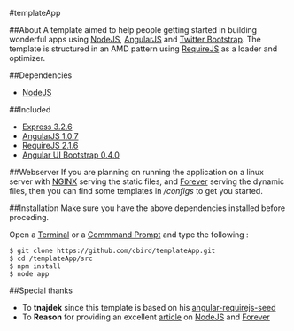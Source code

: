 #templateApp

##About
A template aimed to help people getting started in building wonderful apps using [NodeJS](http://nodejs.org), [AngularJS](http://angularjs.org/) and [Twitter Bootstrap](http://twitter.github.io/bootstrap/). The template is structured in an AMD pattern using [RequireJS](http://requirejs.org/) as a loader and optimizer. 

##Dependencies
* [NodeJS](http://nodejs.org)

##Included
* [Express 3.2.6](http://expressjs.com/)
* [AngularJS 1.0.7](http://angularjs.org/)
* [RequireJS 2.1.6](http://requirejs.org/)
* [Angular UI Bootstrap 0.4.0](http://angular-ui.github.io/bootstrap/)

##Webserver
If you are planning on running the application on a linux server with [NGINX](http://wiki.nginx.org/Main) serving the static files, and [Forever](https://github.com/nodejitsu/forever) serving the dynamic files, then you can find some templates in */configs* to get you started.

##Installation
Make sure you have the above dependencies installed before proceding.

Open a [Terminal](http://www.apple.com/osx/apps/all.html#terminal) or a [Commmand Prompt](http://en.wikipedia.org/wiki/Command_Prompt) and
type the following :
  
    $ git clone https://github.com/cbird/templateApp.git
    $ cd /templateApp/src
    $ npm install
    $ node app


##Special thanks
* To **tnajdek** since this template is based on his [angular-requirejs-seed](https://github.com/tnajdek/angular-requirejs-seed)
* To **Reason** for providing an excellent [article](https://www.exratione.com/2013/02/nodejs-and-forever-as-a-service-simple-upstart-and-init-scripts-for-ubuntu/) on [NodeJS](http://nodejs.org) and [Forever](https://github.com/nodejitsu/forever)
